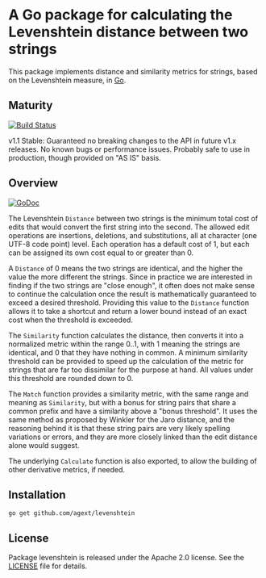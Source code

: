 # A Go package for calculating the Levenshtein distance between two strings

This package implements distance and similarity metrics for strings, based on the Levenshtein measure, in [Go](http://golang.org).

## Maturity

[![Build Status](https://travis-ci.org/agext/levenshtein.svg?branch=master)](https://travis-ci.org/agext/levenshtein)

v1.1 Stable: Guaranteed no breaking changes to the API in future v1.x releases. No known bugs or performance issues. Probably safe to use in production, though provided on "AS IS" basis.

## Overview

[![GoDoc](https://godoc.org/github.com/agext/levenshtein?status.png)](https://godoc.org/github.com/agext/levenshtein)

The Levenshtein `Distance` between two strings is the minimum total cost of edits that would convert the first string into the second. The allowed edit operations are insertions, deletions, and substitutions, all at character (one UTF-8 code point) level. Each operation has a default cost of 1, but each can be assigned its own cost equal to or greater than 0.

A `Distance` of 0 means the two strings are identical, and the higher the value the more different the strings. Since in practice we are interested in finding if the two strings are "close enough", it often does not make sense to continue the calculation once the result is mathematically guaranteed to exceed a desired threshold. Providing this value to the `Distance` function allows it to take a shortcut and return a lower bound instead of an exact cost when the threshold is exceeded.

The `Similarity` function calculates the distance, then converts it into a normalized metric within the range 0..1, with 1 meaning the strings are identical, and 0 that they have nothing in common. A minimum similarity threshold can be provided to speed up the calculation of the metric for strings that are far too dissimilar for the purpose at hand. All values under this threshold are rounded down to 0.

The `Match` function provides a similarity metric, with the same range and meaning as `Similarity`, but with a bonus for string pairs that share a common prefix and have a similarity above a "bonus threshold". It uses the same method as proposed by Winkler for the Jaro distance, and the reasoning behind it is that these string pairs are very likely spelling variations or errors, and they are more closely linked than the edit distance alone would suggest.

The underlying `Calculate` function is also exported, to allow the building of other derivative metrics, if needed.

## Installation

```
go get github.com/agext/levenshtein
```

## License

Package levenshtein is released under the Apache 2.0 license. See the [LICENSE](LICENSE) file for details.
